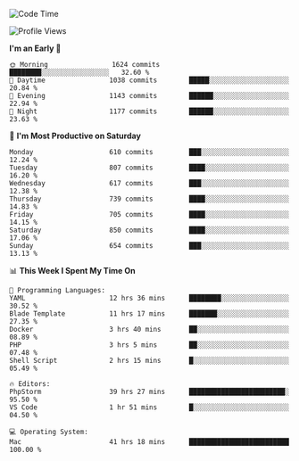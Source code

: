 <!--START_SECTION:waka-->
![Code Time](http://img.shields.io/badge/Code%20Time-4%2C014%20hrs%2051%20mins-blue)

![Profile Views](http://img.shields.io/badge/Profile%20Views-0-blue)

**I'm an Early 🐤** 

```text
🌞 Morning                1624 commits        ████████░░░░░░░░░░░░░░░░░   32.60 % 
🌆 Daytime                1038 commits        █████░░░░░░░░░░░░░░░░░░░░   20.84 % 
🌃 Evening                1143 commits        ██████░░░░░░░░░░░░░░░░░░░   22.94 % 
🌙 Night                  1177 commits        ██████░░░░░░░░░░░░░░░░░░░   23.63 % 
```
📅 **I'm Most Productive on Saturday** 

```text
Monday                   610 commits         ███░░░░░░░░░░░░░░░░░░░░░░   12.24 % 
Tuesday                  807 commits         ████░░░░░░░░░░░░░░░░░░░░░   16.20 % 
Wednesday                617 commits         ███░░░░░░░░░░░░░░░░░░░░░░   12.38 % 
Thursday                 739 commits         ████░░░░░░░░░░░░░░░░░░░░░   14.83 % 
Friday                   705 commits         ████░░░░░░░░░░░░░░░░░░░░░   14.15 % 
Saturday                 850 commits         ████░░░░░░░░░░░░░░░░░░░░░   17.06 % 
Sunday                   654 commits         ███░░░░░░░░░░░░░░░░░░░░░░   13.13 % 
```


📊 **This Week I Spent My Time On** 

```text
💬 Programming Languages: 
YAML                     12 hrs 36 mins      ████████░░░░░░░░░░░░░░░░░   30.52 % 
Blade Template           11 hrs 17 mins      ███████░░░░░░░░░░░░░░░░░░   27.35 % 
Docker                   3 hrs 40 mins       ██░░░░░░░░░░░░░░░░░░░░░░░   08.89 % 
PHP                      3 hrs 5 mins        ██░░░░░░░░░░░░░░░░░░░░░░░   07.48 % 
Shell Script             2 hrs 15 mins       █░░░░░░░░░░░░░░░░░░░░░░░░   05.49 % 

🔥 Editors: 
PhpStorm                 39 hrs 27 mins      ████████████████████████░   95.50 % 
VS Code                  1 hr 51 mins        █░░░░░░░░░░░░░░░░░░░░░░░░   04.50 % 

💻 Operating System: 
Mac                      41 hrs 18 mins      █████████████████████████   100.00 % 
```


<!--END_SECTION:waka-->
